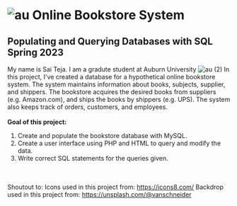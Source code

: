 #                                         ![au](https://user-images.githubusercontent.com/95582826/234148493-fff71d9f-3ccd-45fd-b0d6-df28f7ca0fa8.png)  Online Bookstore System
##                                        Populating and Querying Databases with SQL Spring 2023

My name is Sai Teja. I am a gradute student at Auburn University ![au (2)](https://user-images.githubusercontent.com/95582826/234148441-84e5586c-3773-4c86-ad77-10f691f02cd0.png)
In this project, I've created a database for a hypothetical online bookstore system.
The system maintains information about books, subjects, supplier, and shippers. The
bookstore acquires the desired books from suppliers (e.g. Amazon.com), and ships the
books by shippers (e.g. UPS). The system also keeps track of orders, customers, and
employees.
<br></br>
<strong>Goal of this project:</strong>
1. Create and populate the bookstore database with MySQL.
2. Create a user interface using PHP and HTML to query and modify the data.
3. Write correct SQL statements for the queries given.

  <br></br>
Shoutout to:
Icons used in this project from:      https://icons8.com/
Backdrop used in this project from:   https://unsplash.com/@vanschneider
